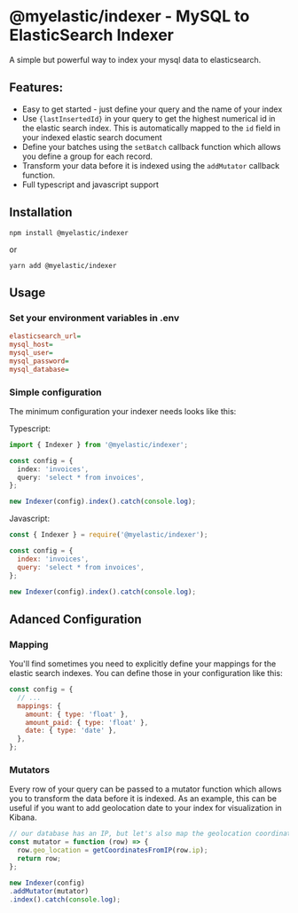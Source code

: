 # @myelastic/indexer - MySQL to ElasticSearch Indexer

A simple but powerful way to index your mysql data to elasticsearch.

## Features:

- Easy to get started - just define your query and the name of your index
- Use `{lastInsertedId}` in your query to get the highest numerical id in the elastic search index. This is automatically mapped to the `id` field in your indexed elastic search document
- Define your batches using the `setBatch` callback function which allows you define a group for each record.
- Transform your data before it is indexed using the `addMutator` callback function.
- Full typescript and javascript support

## Installation

`npm install @myelastic/indexer`

or

`yarn add @myelastic/indexer`

## Usage

### Set your environment variables in .env

```ini
elasticsearch_url=
mysql_host=
mysql_user=
mysql_password=
mysql_database=
```

### Simple configuration

The minimum configuration your indexer needs looks like this:

Typescript:

```typescript
import { Indexer } from '@myelastic/indexer';

const config = {
  index: 'invoices',
  query: 'select * from invoices',
};

new Indexer(config).index().catch(console.log);
```

Javascript:

```javascript
const { Indexer } = require('@myelastic/indexer');

const config = {
  index: 'invoices',
  query: 'select * from invoices',
};

new Indexer(config).index().catch(console.log);
```

## Adanced Configuration

### Mapping

You'll find sometimes you need to explicitly define your mappings for the elastic search indexes. You can define those in your configuration like this:

```javascript
const config = {
  // ...
  mappings: {
    amount: { type: 'float' },
    amount_paid: { type: 'float' },
    date: { type: 'date' },
  },
};
```

### Mutators

Every row of your query can be passed to a mutator function which allows you to transform the data before it is indexed. As an example, this can be useful if you want to add geolocation date to your index for visualization in Kibana.

```javascript
// our database has an IP, but let's also map the geolocation coordinates for that IP
const mutator = function (row) => {
  row.geo_location = getCoordinatesFromIP(row.ip);
  return row;
};

new Indexer(config)
.addMutator(mutator)
.index().catch(console.log);
```
